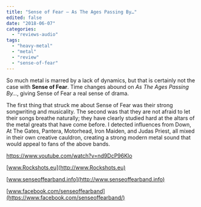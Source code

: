 ```yaml
---
title: "Sense of Fear – As The Ages Passing By…"
edited: false
date: "2018-06-07"
categories:
  - "reviews-audio"
tags:
  - "heavy-metal"
  - "metal"
  - "review"
  - "sense-of-fear"
---
```


So much metal is marred by a lack of dynamics, but that is certainly not the case with **Sense of Fear**. Time changes abound on _As The Ages Passing By…_, giving Sense of Fear a real sense of drama.

The first thing that struck me about Sense of Fear was their strong songwriting and musicality. The second was that they are not afraid to let their songs breathe naturally; they have clearly studied hard at the altars of the metal greats that have come before. I detected influences from Down, At The Gates, Pantera, Motorhead, Iron Maiden, and Judas Priest, all mixed in their own creative cauldron, creating a strong modern metal sound that would appeal to fans of the above bands.

https://www.youtube.com/watch?v=nd9DcP96Klo

[www.Rockshots.eu](http://www.Rockshots.eu)

[www.senseoffearband.info](http://www.senseoffearband.info)

[www.facebook.com/senseoffearband](https://www.facebook.com/senseoffearband/)
